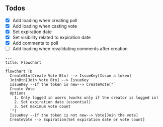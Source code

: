 ## Todos

- [x] Add loading when creating poll
- [x] Add loading when casting vote
- [x] Set expiration date
- [x] Set visibility related to expiration date
- [x] Add comments to poll
- [ ] Add loading when revalidating comments after creation

```mermaid
---
title: Flowchart
---
flowchart TD
  CreateBtn[Create Vote Btn] --> IssueKey[Issue a token]
  JoinBtn[Join Vote Btn] --> IssueKey
  IssueKey --If the token is new--> CreateVote["`
  Create Vote
  Options
    1. Only logged in users (works only if the creator is logged in)
    2. Set expiration date (essential)
    3. Set maximum vote count
  `"]
  IssueKey --If the token is not new--> Vote[Join the vote]
  CreateVote --> Expiration[Set expiration date or vote count]
```
